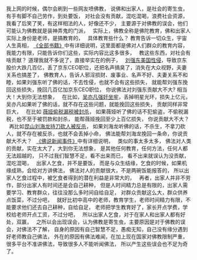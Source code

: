我上网的时候，偶尔会刷到一些网友喷佛教，
说佛和出家人，是社会的寄生虫，有手有脚不自己劳作，到处要饭，
对社会没有贡献，混吃混喝，浪费社会资源，
 
我看了后笑了笑，有这样相法的人，好像还不少，
主要源于对佛教的误会，他们可能认为佛教就是装神弄鬼的门派，
 
实际上，佛教全称是佛陀教育，佛和出家人实际上身份是老师，是搞教育的，
 
具体教育些什么？
教育告诉一切众生，宇宙人生真相，
[《全部书籍》](https://7qrbxke2v5.k.topthink.com/@ln2qd8jrdg/quanbushujihezuozhe.html)中有详细说明，这里面都是佛对人们群众的教育内容，我能力有限，只能告诉你们这些，实际内容比这多很多，
 
教这些东西，对社会有啥贡献？
道理我就不多说了，直接举实在的例子，
 
[刘强东美国性侵](https://7qrbxke2v5.k.topthink.com/@ln2qd8jrdg/liuqiangdongmeiguoxingqin.html)，导致京东股价大跌几百亿，丢了京东CEO职位，还把名声搞臭了，消失在大众视野，夫妻关系也搞差了，
佛教育人，告诉人邪淫损财、废事业、名声不好、夫妻关系不和睦，如果刘强东听了佛的话，不去性侵，也就不会有这些损失，
就能帮刘强东挽回这些损失，挽回几百亿加京东CEO职位，
你说佛法对刘强东贡献大不大?
相当大！大到你无法想象，
 
在比如，[吴亦凡强奸坐牢](https://7qrbxke2v5.k.topthink.com/@ln2qd8jrdg/wuyifanqiangjianzuolao.html)，丢掉明星光环，损失上亿元，
吴亦凡如果听了佛的话，就不存在这些问题，就能挽回这些损失，
贡献同样非常巨大，
 
在比如 [薇娅偷税漏税被封杀](https://www.kancloud.cn/luojiangtao/foshuoxinwen/2629201)，
如果薇娅听了佛的话不犯偷盗，不偷税漏税，也不至于被罚款和封杀，
能帮薇娅挽回至少上百亿损失，
你说贡献大不大？
 
再比如[昆山刘海龙持刀砍人被反杀](https://7qrbxke2v5.k.topthink.com/@ln2qd8jrdg/kunshanliuhailongchidaokanrenbeifansha.html)，
如果刘海龙听佛的话，不杀生，不拿刀砍人，就不存在被反杀，也就不会丢掉小命，
佛法能帮刘海龙挽回一条命，你说贡献大不大？
 
[《佛说新闻事件》](https://7qrbxke2v5.k.topthink.com/@ln2qd8jrdg/mulu.html)中有详细说明，
 
类似的事太多太多，
佛法对人类的贡献，实在太大了，大到你无法想象，
是其他任何教育，任何方法，任何人都无法超越的，
只不过我们智慧不足，看不出来而已，
看不出来就误认为没贡献，混吃混喝，
 
出家人乞食，并不是要饭，
而是与众生结缘，乞食的时候，如果机缘成熟，会给对方讲佛法，
佛法对人的贡献很大，不是两碗饭能报答的，
所以出家人乞食过程中，被乞食者得到的潜在利益是非常大的，
 
再者，出家人并非不劳作，部分出家人有时间还是会自己耕种，
但是人时间精力总是有限的，出家人需要学习、教育群众，往往没那么多时间自给自足，
对群众贡献这么大，群众供养点饭菜，不过分吧，
 
就好比初中高中的老师，教育学生，老师时间精力有限，不能要求他们还去自己耕种，自给自足，
老师把学生教育好了，家长开点学费，学校给老师开点工资，不过分吧，
 
所以出家人乞食，对于在家人和出家人都有好处，双赢，
 
之所以会出现误会，认为佛教是寄生虫，主要原因是对于佛教的误会，对佛法不了解，
自身的原因有自己智慧不足，愚痴无知，自己没有缘分遇到好老师教自己佛法，
外在的原因有佛法难闻，在加上现在国家对佛教限制严重，很多平台不准讲佛法，导致很多人不能听闻佛法，
所以产生这些误会也不足为奇了。

